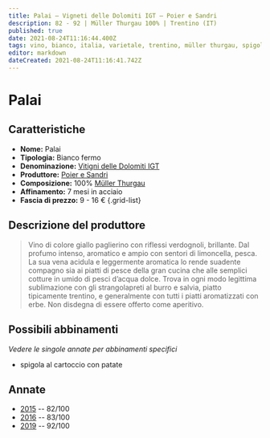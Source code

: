 ```yaml
---
title: Palai – Vigneti delle Dolomiti IGT – Poier e Sandri
description: 82 - 92 | Müller Thurgau 100% | Trentino (IT)
published: true
date: 2021-08-24T11:16:44.400Z
tags: vino, bianco, italia, varietale, trentino, müller thurgau, spigola al cartoccio con patate
editor: markdown
dateCreated: 2021-08-24T11:16:41.742Z
---
```


# Palai

## Caratteristiche
- **Nome:** Palai 
- **Tipologia:** Bianco fermo
- **Denominazione:** [Vitigni delle Dolomiti IGT](/denominazioni/Italia/Trentino/IGT/Vitigni-delle-Dolomiti)
- **Produttore:** [Poier e Sandri](/produttori/Italia/Trentino/Poier-e-Sandri) 
- **Composizione:** 100% [Müller Thurgau](/vitigni/bacca-bianca/muller-thurgau)
- **Affinamento:** 7 mesi in acciaio 
- **Fascia di prezzo:** 9 - 16 €
{.grid-list}

## Descrizione del produttore

> Vino di colore giallo paglierino con riflessi verdognoli, brillante.
Dal profumo intenso, aromatico e ampio con sentori di limoncella, pesca.
La sua vena acidula e leggermente aromatica lo rende suadente compagno sia ai piatti di pesce della gran cucina che alle semplici cotture in umido di pesci d’acqua dolce. Trova in ogni modo legittima sublimazione con gli strangolapreti al burro e salvia, piatto tipicamente trentino, e generalmente con tutti i piatti aromatizzati con erbe.
Non disdegna di essere offerto come aperitivo.


## Possibili abbinamenti
*Vedere le singole annate per abbinamenti specifici*

- spigola al cartoccio con patate

## Annate
- [2015](vini/Italia/Trentino/Poier-e-Sandri/Palai/2015) -- 82/100
- [2016](vini/Italia/Trentino/Poier-e-Sandri/Palai/2016) -- 83/100
- [2019](vini/Italia/Trentino/Poier-e-Sandri/Palai/2019) -- 92/100

